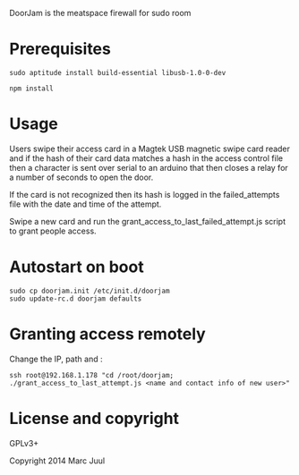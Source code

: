 DoorJam is the meatspace firewall for sudo room

# Prerequisites

```
sudo aptitude install build-essential libusb-1.0-0-dev

npm install
```

# Usage

Users swipe their access card in a Magtek USB magnetic swipe card reader and if the hash of their card data matches a hash in the access control file then a character is sent over serial to an arduino that then closes a relay for a number of seconds to open the door.

If the card is not recognized then its hash is logged in the failed_attempts file with the date and time of the attempt.

Swipe a new card and run the grant_access_to_last_failed_attempt.js script to grant people access.

# Autostart on boot

```
sudo cp doorjam.init /etc/init.d/doorjam
sudo update-rc.d doorjam defaults
```

# Granting access remotely

Change the IP, path and <name and contact info of new user>:

```
ssh root@192.168.1.178 "cd /root/doorjam; ./grant_access_to_last_attempt.js <name and contact info of new user>"
```

# License and copyright

GPLv3+

Copyright 2014 Marc Juul
